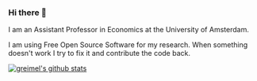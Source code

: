 ### Hi there 👋

I am an Assistant Professor in Economics at the University of Amsterdam.

I am using Free Open Source Software for my research. When something doesn't work I try to fix it and contribute the code back.

[![greimel's github stats](https://github-readme-stats.vercel.app/api?username=greimel)](https://github.com/anuraghazra/github-readme-stats)

<!--
**greimel/greimel** is a ✨ _special_ ✨ repository because its `README.md` (this file) appears on your GitHub profile.

Here are some ideas to get you started:

- 🔭 I’m currently working on ...
- 🌱 I’m currently learning ...
- 👯 I’m looking to collaborate on ...
- 🤔 I’m looking for help with ...
- 💬 Ask me about ...
- 📫 How to reach me: ...
- 😄 Pronouns: ...
- ⚡ Fun fact: ...
-->
